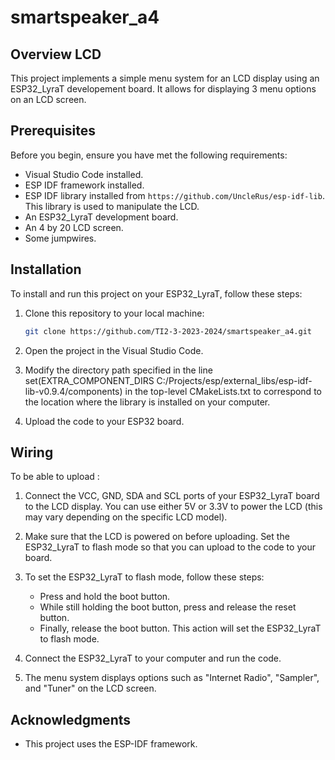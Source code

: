 # smartspeaker_a4

## Overview LCD

This project implements a simple menu system for an LCD display using an ESP32_LyraT developement board. It allows for displaying 3 menu options on an LCD screen.

## Prerequisites
Before you begin, ensure you have met the following requirements:

- Visual Studio Code installed.
- ESP IDF framework installed.
- ESP IDF library installed from `https://github.com/UncleRus/esp-idf-lib`. This library is used to manipulate the LCD.
- An ESP32_LyraT development board.
- An 4 by 20 LCD screen.
- Some jumpwires.

## Installation

To install and run this project on your ESP32_LyraT, follow these steps:

1. Clone this repository to your local machine:

    ```bash
    git clone https://github.com/TI2-3-2023-2024/smartspeaker_a4.git
    ```

2. Open the project in the Visual Studio Code.

3. Modify the directory path specified in the line set(EXTRA_COMPONENT_DIRS C:/Projects/esp/external_libs/esp-idf-lib-v0.9.4/components) in the top-level CMakeLists.txt to correspond to the location where the library is installed on your computer.

4. Upload the code to your ESP32 board.

## Wiring

To be able to upload :

1. Connect the VCC, GND, SDA and SCL ports of your ESP32_LyraT board to the LCD display. You can use either 5V or 3.3V to power the LCD (this may vary depending on the specific LCD model).

2. Make sure that the LCD is powered on before uploading. Set the ESP32_LyraT to flash mode so that you can upload to the code to your board.

3. To set the ESP32_LyraT to flash mode, follow these steps:
    - Press and hold the boot button.
    - While still holding the boot button, press and release the reset button.
    - Finally, release the boot button. This action will set the ESP32_LyraT to flash mode.

5. Connect the ESP32_LyraT to your computer and run the code.

6. The menu system displays options such as "Internet Radio", "Sampler", and "Tuner" on the LCD screen.


## Acknowledgments

- This project uses the ESP-IDF framework.


